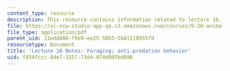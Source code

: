 ```yaml
---
content_type: resource
description: This resource contains information related to lecture 16.
file: https://ol-ocw-studio-app-qa.s3.amazonaws.com/courses/9-20-animal-behavior-fall-2013/f854fccc8de7325773d4874d007bd890_MIT9_20F13_Lec16.pdf
file_type: application/pdf
parent_uid: 11edd880-f9e9-ee25-58b5-5b811189557d
resourcetype: Document
title: 'Lecture 16 Notes: Foraging; anti-predation behavior'
uid: f854fccc-8de7-3257-73d4-874d007bd890
---
```

